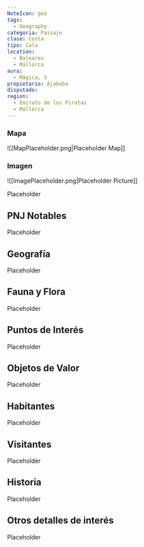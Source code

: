 ```yaml
---
NoteIcon: geo
tags:
  - Geography 
categoria: Paisaje 
clase: Costa
tipo: Cala 
location: 
  - Baleares
  - Mallorca
aura:
  - Mágica, 3
propietario: Ajabeba 
disputado: 
region:
  - Emirato de los Piratas  
  - Mallorca 
---
```





    

### Mapa
![[MapPlaceholder.png|Placeholder Map]]

### Imagen
![[ImagePlaceholder.png|Placeholder Picture]]

Placeholder

## PNJ Notables
Placeholder

## Geografía
Placeholder

## Fauna y Flora
Placeholder

## Puntos de Interés
Placeholder

## Objetos de Valor
Placeholder

## Habitantes
Placeholder

## Visitantes
Placeholder

## Historia
Placeholder

## Otros detalles de interés
Placeholder

